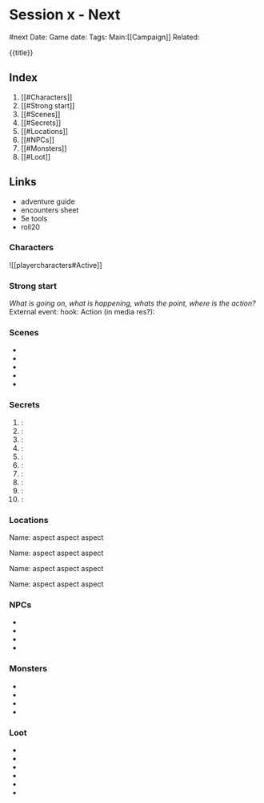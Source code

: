 # Session x - Next 
#next 
Date:
Game date:
Tags:
Main:[[Campaign]] Related:

{{title}}

## Index
1. [[#Characters]]
2. [[#Strong start]]
3. [[#Scenes]]
4. [[#Secrets]]
5. [[#Locations]]
6. [[#NPCs]]
7. [[#Monsters]]
8. [[#Loot]]

## Links
- adventure guide
- encounters sheet
- 5e tools
- roll20

### Characters
![[playercharacters#Active]]
### Strong start
*What is going on, what is happening, whats the point, where is the action?*
External event:
hook:
Action (in media res?):

### Scenes
* 
* 
* 
*  
*  

### Secrets
1. : 
2. :
3. :
4. :
5. :
6. :
7. :
8. :
9. :
10. :

### Locations
Name:
aspect
aspect
aspect

Name:
aspect
aspect
aspect

Name:
aspect
aspect
aspect

Name:
aspect
aspect
aspect

### NPCs
* 
* 
* 
* 

### Monsters
* 
* 
* 
* 

### Loot
* 
* 
* 
* 
* 
* 